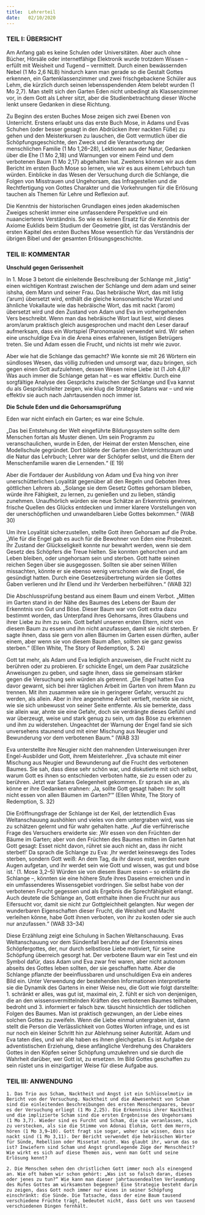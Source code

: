 ```yaml
---
title:  Lehrerteil
date:   02/10/2020
---
```


### TEIL I: ÜBERSICHT

Am Anfang gab es keine Schulen oder Universitäten. Aber auch ohne Bücher, Hörsäle oder internetfähige Elektronik wurde trotzdem Wissen – erfüllt mit Weisheit und Tugend – vermittelt. Durch einen bewässernden Nebel (1 Mo 2,6 NLB) hindurch kann man gerade so die Gestalt Gottes erkennen, ein Gartenklassenzimmer und zwei frischgebackene Schüler aus Lehm, die kürzlich durch seinen lebensspendenden Atem belebt wurden (1 Mo 2,7). Man stellt sich den Garten Eden nicht unbedingt als Klassenzimmer vor, in dem Gott als Lehrer sitzt, aber die Studienbetrachtung dieser Woche lenkt unsere Gedanken in diese Richtung.

Zu Beginn des ersten Buches Mose zeigen sich zwei Ebenen von Unterricht. Erstens erlaubt uns das erste Buch Mose, in Adams und Evas Schuhen (oder besser gesagt in den Abdrücken ihrer nackten Füße) zu gehen und den Meisterkursen zu lauschen, die Gott vermutlich über die Schöpfungsgeschichte, den Zweck und die Verantwortung der menschlichen Familie (1 Mo 1,26–28), Lektionen aus der Natur, Gedanken über die Ehe (1 Mo 2,18) und Warnungen vor einem Feind und dem verbotenen Baum (1 Mo 2,17) abgehalten hat. Zweitens können wir aus dem Bericht im ersten Buch Mose so lernen, wie wir es aus einem Lehrbuch tun würden. Einblicke in das Wesen der Versuchung durch die Schlange, die Folgen von Misstrauen und Ungehorsam, das Infragestellen und die Rechtfertigung von Gottes Charakter und die Vorkehrungen für die Erlösung tauchen als Themen für Lehre und Reflexion auf.

Die Kenntnis der historischen Grundlagen eines jeden akademischen Zweiges schenkt immer eine umfassendere Perspektive und ein nuaancierteres Verständnis. So wie es keinen Ersatz für die Kenntnis der Axiome Euklids beim Studium der Geometrie gibt, ist das Verständnis der ersten Kapitel des ersten Buches Mose wesentlich für das Verständnis der übrigen Bibel und der gesamten Erlösungsgeschichte.

### TEIL II: KOMMENTAR

**Unschuld gegen Gerissenheit**

In 1. Mose 3 betont die einleitende Beschreibung der Schlange mit „listig“ einen wichtigen Kontrast zwischen der Schlange und dem adam und seiner ishsha, dem Mann und seiner Frau. Das hebräische Wort, das mit listig (’arum) übersetzt wird, enthält die gleiche konsonantische Wurzel und ähnliche Vokallaute wie das hebräische Wort, das mit nackt (’arom) übersetzt wird und den Zustand von Adam und Eva im vorhergehenden Vers beschreibt. Wenn man das hebräische Wort laut liest, wird dieses arom/arum praktisch gleich ausgesprochen und macht den Leser darauf aufmerksam, dass ein Wortspiel (Paronomasie) verwendet wird. Wir sehen eine unschuldige Eva in die Arena eines erfahrenen, listigen Betrügers treten. Sie und Adam essen die Frucht, und nichts ist mehr wie zuvor.

Aber wie hat die Schlange das gemacht? Wie konnte sie mit 26 Wörtern ein sündloses Wesen, das völlig zufrieden und umsorgt war, dazu bringen, sich gegen einen Gott aufzulehnen, dessen Wesen reine Liebe ist (1 Joh 4,8)? Was auch immer die Schlange getan hat – es war effektiv. Durch eine sorgfältige Analyse des Gesprächs zwischen der Schlange und Eva kannst du als Gesprächsleiter zeigen, wie klug die Strategie Satans war – und wie effektiv sie auch nach Jahrtausenden noch immer ist.

**Die Schule Eden und die Gehorsamsprüfung**

Eden war nicht einfach ein Garten; es war eine Schule.

„Das bei Entstehung der Welt eingeführte Bildungssystem sollte dem Menschen fortan als Muster dienen. Um sein Programm zu veranschaulichen, wurde in Eden, der Heimat der ersten Menschen, eine Modellschule gegründet. Dort bildete der Garten den Unterrichtsraum und die Natur das Lehrbuch; Lehrer war der Schöpfer selbst, und die Eltern der Menschenfamilie waren die Lernenden.“ (E 19)

Aber die Fortdauer der Ausbildung von Adam und Eva hing von ihrer unerschütterlichen Loyalität gegenüber all den Regeln und Geboten ihres göttlichen Lehrers ab. „Solange sie dem Gesetz Gottes gehorsam blieben, würde ihre Fähigkeit, zu lernen, zu genießen und zu lieben, ständig zunehmen. Unaufhörlich würden sie neue Schätze an Erkenntnis gewinnen, frische Quellen des Glücks entdecken und immer klarere Vorstellungen von der unerschöpflichen und unwandelbaren Liebe Gottes bekommen.“ (WAB 30)

Um ihre Loyalität sicherzustellen, stellte Gott ihren Gehorsam auf die Probe. „Wie für die Engel gab es auch für die Bewohner von Eden eine Probezeit. Ihr Zustand der Glückseligkeit konnte nur bewahrt werden, wenn sie dem Gesetz des Schöpfers die Treue hielten. Sie konnten gehorchen und am Leben bleiben, oder ungehorsam sein und sterben. Gott hatte seinen reichen Segen über sie ausgegossen. Sollten sie aber seinen Willen missachten, könnte er sie ebenso wenig verschonen wie die Engel, die gesündigt hatten. Durch eine Gesetzesübertretung würden sie Gottes Gaben verlieren und ihr Elend und ihr Verderben herbeiführen.“ (WAB 32)

Die Abschlussprüfung bestand aus einem Baum und einem Verbot. „Mitten im Garten stand in der Nähe des Baumes des Lebens der Baum der Erkenntnis von Gut und Böse. Dieser Baum war von Gott extra dazu bestimmt worden, das Unterpfand ihres Gehorsams, ihres Glaubens und ihrer Liebe zu ihm zu sein. Gott befahl unseren ersten Eltern, nicht von diesem Baum zu essen und ihn nicht anzufassen, damit sie nicht sterben. Er sagte ihnen, dass sie gern von allen Bäumen im Garten essen dürften, außer einem, aber wenn sie von diesem Baum aßen, sollten sie ganz gewiss sterben.“ (Ellen White, The Story of Redemption, S. 24)

Gott tat mehr, als Adam und Eva lediglich anzuweisen, die Frucht nicht zu berühren oder zu probieren. Er schickte Engel, um dem Paar zusätzliche Anweisungen zu geben, und sagte ihnen, dass sie gemeinsam stärker gegen die Versuchung sein würden als getrennt. „Die Engel hatten Eva davor gewarnt, sich bei ihrer täglichen Arbeit im Garten von ihrem Mann zu trennen. Mit ihm zusammen wäre sie in geringerer Gefahr, versucht zu werden, als allein. Aber in ihre angenehme Arbeit vertieft, merkte sie nicht, wie sie sich unbewusst von seiner Seite entfernte. Als sie bemerkte, dass sie allein war, ahnte sie eine Gefahr, doch sie verdrängte dieses Gefühl und war überzeugt, weise und stark genug zu sein, um das Böse zu erkennen und ihm zu widerstehen. Ungeachtet der Warnung der Engel fand sie sich unversehens staunend und mit einer Mischung aus Neugier und Bewunderung vor dem verbotenen Baum.“ (WAB 33)

Eva unterstellte ihre Neugier nicht den mahnenden Unterweisungen ihrer Engel-Ausbilder und Gott, ihrem Meisterlehrer. „Eva schaute mit einer Mischung aus Neugier und Bewunderung auf die Frucht des verbotenen Baumes. Sie sah, dass diese sehr schön war, und diskutierte mit sich selbst, warum Gott es ihnen so entschieden verboten hatte, sie zu essen oder zu berühren. Jetzt war Satans Gelegenheit gekommen. Er sprach sie an, als könne er ihre Gedanken erahnen: ‚Ja, sollte Gott gesagt haben: Ihr sollt nicht essen von allen Bäumen im Garten?‘“ (Ellen White, The Story of Redemption, S. 32)

Die Eröffnungsfrage der Schlange ist der Keil, der letztendlich Evas Weltanschauung aushöhlen und vieles von dem untergraben wird, was sie zu schätzen gelernt und für wahr gehalten hatte. „Auf die verführerische Frage des Versuchers erwiderte sie: ‚Wir essen von den Früchten der Bäume im Garten; aber von den Früchten des Baumes mitten im Garten hat Gott gesagt: Esset nicht davon, rühret sie auch nicht an, dass ihr nicht sterbet!‘ Da sprach die Schlange zu Eva: ‚Ihr werdet keineswegs des Todes sterben, sondern Gott weiß: An dem Tag, da ihr davon esst, werden eure Augen aufgetan, und ihr werdet sein wie Gott und wissen, was gut und böse ist.‘ (1. Mose 3,2–5) Würden sie von diesem Baum essen – so erklärte die Schlange –, könnten sie eine höhere Stufe ihres Daseins erreichen und in ein umfassenderes Wissensgebiet vordringen. Sie selbst habe von der verbotenen Frucht gegessen und als Ergebnis die Sprechfähigkeit erlangt. Auch deutete die Schlange an, Gott enthalte ihnen die Frucht nur aus Eifersucht vor, damit sie nicht zur Gottgleichheit gelangten. Nur wegen der wunderbaren Eigenschaften dieser Frucht, die Weisheit und Macht verleihen könne, habe Gott ihnen verboten, von ihr zu kosten oder sie auch nur anzufassen.“ (WAB 33–34)

Diese Erzählung zeigt eine Schulung in Sachen Weltanschauung. Evas Weltanschauung vor dem Sündenfall beruhte auf der Erkenntnis eines Schöpfergottes, der, nur durch selbstlose Liebe motiviert, für seine Schöpfung überreich gesorgt hat. Der verbotene Baum war ein Test und ein Symbol dafür, dass Adam und Eva zwar frei waren, aber nicht autonom abseits des Gottes leben sollten, der sie geschaffen hatte. Aber die Schlange pflanzte der beeinflussbaren und unschuldigen Eva ein anderes Bild ein. Unter Verwendung der bestehenden Informationen interpretierte sie die Dynamik des Gartens in einer Weise neu, die Gott wie folgt darstellte: 1. schränkt er alles, was gut ist, maximal ein, 2. fühlt er sich von denjenigen, die an den wissensvermittelnden Kräften des verbotenen Baumes teilhaben, bedroht und 3. informiert er falsch bzw. täuscht hinsichtlich der tödlichen Folgen des Baumes. Man ist praktisch gezwungen, an der Liebe eines solchen Gottes zu zweifeln. Wenn die Liebe einmal untergraben ist, dann stellt die Person die Verlässlichkeit von Gottes Worten infrage, und es ist nur noch ein kleiner Schritt hin zur Ablehnung seiner Autorität. Adam und Eva taten dies, und wir alle haben es ihnen gleichgetan. Es ist Aufgabe der adventistischen Erziehung, diese anfängliche Verdrehung des Charakters Gottes in den Köpfen seiner Schöpfung umzukehren und sie durch die Wahrheit darüber, wer Gott ist, zu ersetzen. Im Bild Gottes geschaffen zu sein rüstet uns in einzigartiger Weise für diese Aufgabe aus.

### TEIL III: ANWENDUNG

`1. Das Trio aus Scham, Nacktheit und Angst ist ein Schlüsselmotiv im Bericht von der Versuchung. Nacktheit und die Abwesenheit von Scham sind die einleitenden Beschreibungen des ersten Menschenpaares, bevor es der Versuchung erliegt (1 Mo 2,25). Die Erkenntnis ihrer Nacktheit und die implizierte Scham sind die ersten Ergebnisse des Ungehorsams (1 Mo 3,7). Wieder sind es Furcht und Scham, die sie veranlassen, sich zu verstecken, als sie die Stimme von Adonai Elohim, Gott dem Herrn, hören (1 Mo 3,9–10). Gott fragt sie sogar, woher sie wissen, dass sie nackt sind (1 Mo 3,11). Der Bericht verwendet die hebräischen Wörter für Sünde, Rebellion oder Missetat nicht. Was glaubt ihr, warum das so ist? Inwiefern sind Scham und Angst grundlegende Züge der Menschheit? Wie wirkt es sich auf diese Themen aus, wenn man Gott und seine Erlösung kennt?`

`2. Die Menschen sehen den christlichen Gott immer noch als einengend an. Wie oft haben wir schon gehört: „Was ist so falsch daran, dieses oder jenes zu tun?“ Wie kann man dieser jahrtausendealten Verleumdung des Rufes Gottes am wirksamsten begegnen? Eine Strategie besteht darin zu zeigen, dass Gott noch immer nur eines in seiner Schöpfung einschränkt: die Sünde. Die Tatsache, dass der eine Baum tausend verschiedene Früchte trägt, bedeutet nicht, dass Gott uns von tausend verschiedenen Dingen fernhält.`